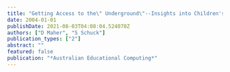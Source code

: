 ```yaml
---
title: "Getting Access to the\" Underground\"--Insights into Children's Identities Online"
date: 2004-01-01
publishDate: 2021-08-03T04:08:04.524070Z
authors: ["D Maher", "S Schuck"]
publication_types: ["2"]
abstract: ""
featured: false
publication: "*Australian Educational Computing*"
---
```



